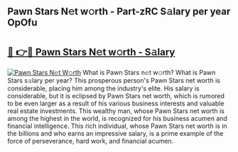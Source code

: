 ## Pawn Stars N𝚎t w𝚘rth - Part-zRC S𝚊lary per year OpOfu

# <h2><a href="http://gc0bwz.nevu.top/?p=Pawn+Stars">🔗 👉🔴 Pawn Stars N𝚎t w𝚘rth - S𝚊lary</a></h2>

[![Pawn Stars N𝚎t W𝚘rth](https://i.imgur.com/Oavwk0R.jpeg)](http://gc0bwz.nevu.top/?p=Pawn+Stars)
What is Pawn Stars n𝚎t w𝚘rth? What is Pawn Stars s𝚊lary per year?
This prosperous person's Pawn Stars net worth is considerable, placing him among the industry's elite. His salary is considerable, but it is eclipsed by Pawn Stars net worth, which is rumored to be even larger as a result of his various business interests and valuable real estate investments. This wealthy man, whose Pawn Stars net worth is among the highest in the world, is recognized for his business acumen and financial intelligence. This rich individual, whose Pawn Stars net worth is in the billions and who earns an impressive salary, is a prime example of the force of perseverance, hard work, and financial acumen.
